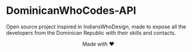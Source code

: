 # DominicanWhoCodes-API
Open source project inspired in IndiansWhoDesign, made to expose all the developers from the Dominican Republic with their skills and contacts.

<p align="center">Made with ❤️</p>
